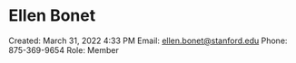 # Ellen Bonet

Created: March 31, 2022 4:33 PM
Email: ellen.bonet@stanford.edu
Phone: 875-369-9654
Role: Member